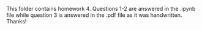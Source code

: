 This folder contains homework 4. Questions 1-2 are answered in the .ipynb file while question 3 is answered in the .pdf file as it was handwritten. Thanks!

